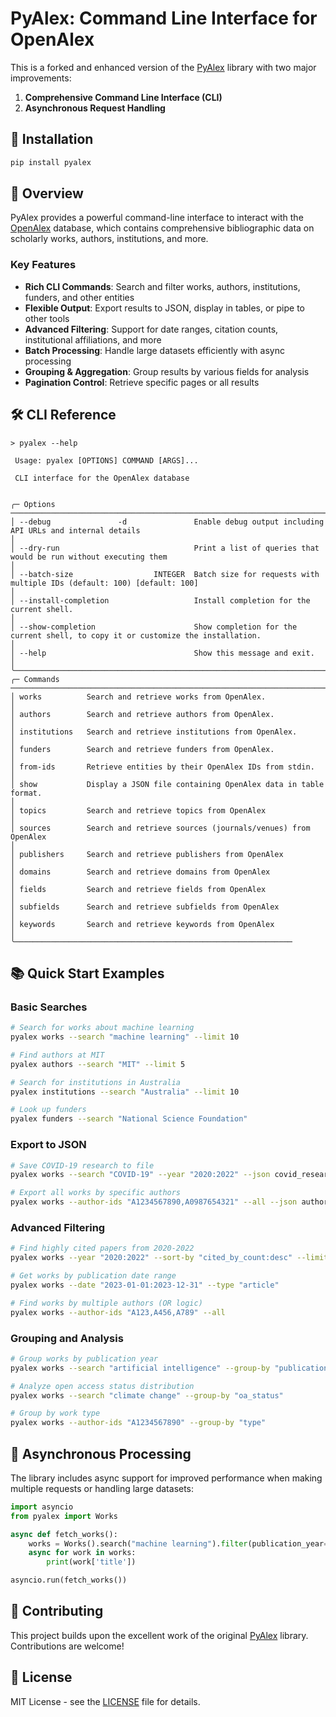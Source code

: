# PyAlex: Command Line Interface for OpenAlex

This is a forked and enhanced version of the [PyAlex](https://github.com/J535D165/pyalex) library with two major improvements:

1. **Comprehensive Command Line Interface (CLI)**
2. **Asynchronous Request Handling**

## 🚀 Installation

```bash
pip install pyalex
```

## 📖 Overview

PyAlex provides a powerful command-line interface to interact with the [OpenAlex](https://openalex.org/) database, which contains comprehensive bibliographic data on scholarly works, authors, institutions, and more.

### Key Features

- **Rich CLI Commands**: Search and filter works, authors, institutions, funders, and other entities
- **Flexible Output**: Export results to JSON, display in tables, or pipe to other tools
- **Advanced Filtering**: Support for date ranges, citation counts, institutional affiliations, and more
- **Batch Processing**: Handle large datasets efficiently with async processing
- **Grouping & Aggregation**: Group results by various fields for analysis
- **Pagination Control**: Retrieve specific pages or all results

## 🛠️ CLI Reference

```
> pyalex --help
                                                                                                                                                                                      
 Usage: pyalex [OPTIONS] COMMAND [ARGS]...                                                                                                                                            
                                                                                                                                                                                      
 CLI interface for the OpenAlex database                                                                                                                                              
                                                                                                                                                                                      
                                                                                                                                                                                      
╭─ Options ──────────────────────────────────────────────────────────────────────────────────────────────────────────────────────────────────────────────────────────────────────────╮
│ --debug               -d               Enable debug output including API URLs and internal details                                                                                 │
│ --dry-run                              Print a list of queries that would be run without executing them                                                                            │
│ --batch-size                  INTEGER  Batch size for requests with multiple IDs (default: 100) [default: 100]                                                                     │
│ --install-completion                   Install completion for the current shell.                                                                                                   │
│ --show-completion                      Show completion for the current shell, to copy it or customize the installation.                                                            │
│ --help                                 Show this message and exit.                                                                                                                 │
╰────────────────────────────────────────────────────────────────────────────────────────────────────────────────────────────────────────────────────────────────────────────────────╯
╭─ Commands ─────────────────────────────────────────────────────────────────────────────────────────────────────────────────────────────────────────────────────────────────────────╮
│ works          Search and retrieve works from OpenAlex.                                                                                                                            │
│ authors        Search and retrieve authors from OpenAlex.                                                                                                                          │
│ institutions   Search and retrieve institutions from OpenAlex.                                                                                                                     │
│ funders        Search and retrieve funders from OpenAlex.                                                                                                                          │
│ from-ids       Retrieve entities by their OpenAlex IDs from stdin.                                                                                                                 │
│ show           Display a JSON file containing OpenAlex data in table format.                                                                                                       │
│ topics         Search and retrieve topics from OpenAlex                                                                                                                            │
│ sources        Search and retrieve sources (journals/venues) from OpenAlex                                                                                                         │
│ publishers     Search and retrieve publishers from OpenAlex                                                                                                                        │
│ domains        Search and retrieve domains from OpenAlex                                                                                                                           │
│ fields         Search and retrieve fields from OpenAlex                                                                                                                            │
│ subfields      Search and retrieve subfields from OpenAlex                                                                                                                         │
│ keywords       Search and retrieve keywords from OpenAlex                                                                                                                          │
╰──────────────────────────────────────────────────────────────
```

## 📚 Quick Start Examples

### Basic Searches

```bash
# Search for works about machine learning
pyalex works --search "machine learning" --limit 10

# Find authors at MIT
pyalex authors --search "MIT" --limit 5

# Search for institutions in Australia
pyalex institutions --search "Australia" --limit 10

# Look up funders
pyalex funders --search "National Science Foundation"
```

### Export to JSON

```bash
# Save COVID-19 research to file
pyalex works --search "COVID-19" --year "2020:2022" --json covid_research.json

# Export all works by specific authors
pyalex works --author-ids "A1234567890,A0987654321" --all --json author_works.json
```

### Advanced Filtering

```bash
# Find highly cited papers from 2020-2022
pyalex works --year "2020:2022" --sort-by "cited_by_count:desc" --limit 100

# Get works by publication date range
pyalex works --date "2023-01-01:2023-12-31" --type "article"

# Find works by multiple authors (OR logic)
pyalex works --author-ids "A123,A456,A789" --all
```

### Grouping and Analysis

```bash
# Group works by publication year
pyalex works --search "artificial intelligence" --group-by "publication_year"

# Analyze open access status distribution
pyalex works --search "climate change" --group-by "oa_status"

# Group by work type
pyalex works --author-ids "A1234567890" --group-by "type"
```

## 🔗 Asynchronous Processing

The library includes async support for improved performance when making multiple requests or handling large datasets:

```python
import asyncio
from pyalex import Works

async def fetch_works():
    works = Works().search("machine learning").filter(publication_year=2023)
    async for work in works:
        print(work['title'])

asyncio.run(fetch_works())
```

## 🤝 Contributing

This project builds upon the excellent work of the original [PyAlex](https://github.com/J535D165/pyalex) library. Contributions are welcome!

## 📄 License

MIT License - see the [LICENSE](LICENSE) file for details.